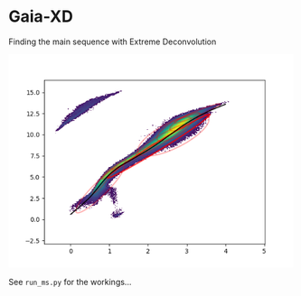 # Gaia-XD

Finding the main sequence with Extreme Deconvolution

![alt text](Figure_1.png "Gaia XD")

See `run_ms.py` for the workings...
